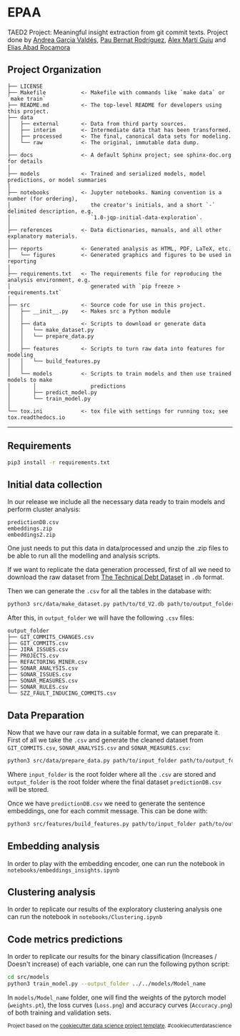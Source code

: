 EPAA
==============================

TAED2 Project: Meaningful insight extraction from git commit texts. Project done by [Andrea Garcia Valdés](https://github.com/andreagarz), [Pau Bernat Rodríguez](https://github.com/paubernat), [Àlex Martí Guiu](https://github.com/alexmartiguiu) and [Elías Abad Rocamora](https://github.com/megaelius)

Project Organization
------------

    ├── LICENSE
    ├── Makefile           <- Makefile with commands like `make data` or `make train`
    ├── README.md          <- The top-level README for developers using this project.
    ├── data
    │   ├── external       <- Data from third party sources.
    │   ├── interim        <- Intermediate data that has been transformed.
    │   ├── processed      <- The final, canonical data sets for modeling.
    │   └── raw            <- The original, immutable data dump.
    │
    ├── docs               <- A default Sphinx project; see sphinx-doc.org for details
    │
    ├── models             <- Trained and serialized models, model predictions, or model summaries
    │
    ├── notebooks          <- Jupyter notebooks. Naming convention is a number (for ordering),
    │                         the creator's initials, and a short `-` delimited description, e.g.
    │                         `1.0-jqp-initial-data-exploration`.
    │
    ├── references         <- Data dictionaries, manuals, and all other explanatory materials.
    │
    ├── reports            <- Generated analysis as HTML, PDF, LaTeX, etc.
    │   └── figures        <- Generated graphics and figures to be used in reporting
    │
    ├── requirements.txt   <- The requirements file for reproducing the analysis environment, e.g.
    │                         generated with `pip freeze > requirements.txt`
    │
    ├── src                <- Source code for use in this project.
    │   ├── __init__.py    <- Makes src a Python module
    │   │
    │   ├── data           <- Scripts to download or generate data
    │   │   └── make_dataset.py
    │   │   └── prepare_data.py
    │   │
    │   ├── features       <- Scripts to turn raw data into features for modeling
    │   │   └── build_features.py
    │   │
    │   └── models         <- Scripts to train models and then use trained models to make
    │       │                 predictions
    │       ├── predict_model.py
    │       └── train_model.py
    │
    └── tox.ini            <- tox file with settings for running tox; see tox.readthedocs.io


--------

## Requirements

```bash
pip3 install -r requirements.txt
```

## Initial data collection

In our release we include all the necessary data ready to train models and perform cluster analysis:

```
predictionDB.csv
embeddings.zip
embeddings2.zip
```

One just needs to put this data in data/processed and unzip the .zip files to be able to run all the modelling and analysis scripts.

If we want to replicate the data generation processed, first of all we need to download the raw dataset from [The Technical Debt Dataset](https://github.com/clowee/The-Technical-Debt-Dataset/releases/tag/2.0) in `.db` format.

Then we can generate the `.csv` for all the tables in the database with:

```bash
python3 src/data/make_dataset.py path/to/td_V2.db path/to/output_folder
```

After this, in `output_folder` we will have the following `.csv` files:

    output_folder
    ├── GIT_COMMITS_CHANGES.csv
    ├── GIT_COMMITS.csv
    ├── JIRA_ISSUES.csv
    ├── PROJECTS.csv
    ├── REFACTORING_MINER.csv
    ├── SONAR_ANALYSIS.csv
    ├── SONAR_ISSUES.csv
    ├── SONAR_MEASURES.csv
    ├── SONAR_RULES.csv
    └── SZZ_FAULT_INDUCING_COMMITS.csv

## Data Preparation
Now that we have our raw data in a suitable format, we can preparate it. First of all we take the `.csv` and generate the cleaned dataset from `GIT_COMMITS.csv`, `SONAR_ANALYSIS.csv` and `SONAR_MEASURES.csv`:

```bash
python3 src/data/prepare_data.py path/to/input_folder path/to/output_folder
```

Where `input_folder` is the root folder where all the `.csv` are stored and `output_folder` is the root folder where the final dataset `predictionDB.csv` will be stored.

Once we have `predictionDB.csv` we need to generate the sentence embeddings, one for each commit message. This can be done with:

```bash
python3 src/features/build_features.py path/to/input_folder path/to/output_folder
```

## Embedding analysis

In order to play with the embedding encoder, one can run the notebook in `notebooks/embeddings_insights.ipynb`

## Clustering analysis

In order to replicate our results of the exploratory clustering analysis one can run the notebook in `notebooks/Clustering.ipynb`

## Code metrics predictions

In order to replicate our results for the binary classification (Increases / Doesn't increase) of each variable, one can run the following python script:

```bash
cd src/models
python3 train_model.py --output_folder ../../models/Model_name
```

In `models/Model_name` folder, one will find the weights of the pytorch model (`weights.pt`), the loss curves (`Loss.png`) and accuracy curves (`Accuracy.png`) of both training and validation sets.

<p><small>Project based on the <a target="_blank" href="https://drivendata.github.io/cookiecutter-data-science/">cookiecutter data science project template</a>. #cookiecutterdatascience</small></p>
